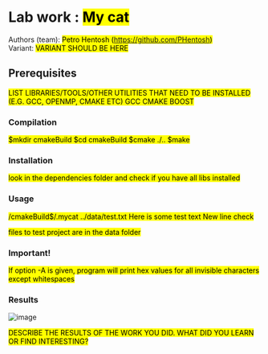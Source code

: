 # Lab work <mark></mark>: <mark>My cat</mark>
Authors (team): <mark>Petro Hentosh (https://github.com/PHentosh)</mark><br>
Variant: <mark>VARIANT SHOULD BE HERE</mark>
## Prerequisites

<mark>LIST LIBRARIES/TOOLS/OTHER UTILITIES THAT NEED TO BE INSTALLED (E.G. GCC, OPENMP, CMAKE ETC)
GCC
CMAKE
BOOST
</mark>

### Compilation

<mark>
$mkdir cmakeBuild
$cd cmakeBuild
$cmake ./..
$make
</mark>

### Installation

<mark>
look in the dependencies folder and check if you have all libs installed
</mark>


### Usage

<mark>
/cmakeBuild$/.mycat ../data/test.txt
Here is some test text
New line check
</mark>

<mark>files to test project are in the data folder</mark> 

### Important!

<mark>
If option -A is given, program will print hex values for all invisible characters except whitespaces
</mark>

### Results
![image](https://user-images.githubusercontent.com/71725222/201330281-5c3049cf-8cfa-48cf-9f1f-9917289291fb.png)


<mark>DESCRIBE THE RESULTS OF THE WORK YOU DID. WHAT DID YOU LEARN OR FIND INTERESTING?</mark>


